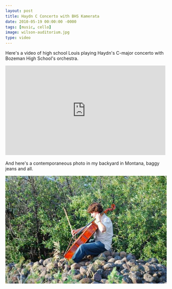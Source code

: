 ```yaml
---
layout: post
title: Haydn C Concerto with BHS Kamerata
date: 2010-05-19 00:00:00 -0000
tags: [music, cello]
image: wilson-auditorium.jpg
type: video
---
```

Here's a video of high school Louis playing Haydn's C-major concerto with Bozeman High School's orchestra.

<div class="iframe-wrapper">
<iframe src="https://www.facebook.com/plugins/video.php?href=https%3A%2F%2Fwww.facebook.com%2Flrassaby%2Fvideos%2Fvb.774134618%2F10150317338364619%2F%3Ftype%3D2%26video_source%3Duser_video_tab&width=500&show_text=false&height=280&appId" width="500" height="280" style="border:none;overflow:hidden" scrolling="no" frameborder="0" allowTransparency="true" allow="encrypted-media" allowFullScreen="true"></iframe>
</div>


And here's a contemporaneous photo in my backyard in Montana, baggy jeans and all.

![hs-louis]

[hs-louis]: /assets/img/high-school-louis.jpg "High School Louis"